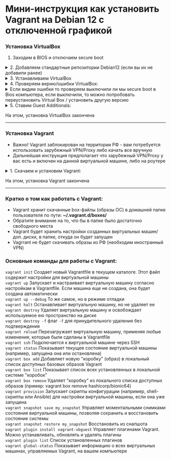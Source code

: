 # Мини-инструкция как установить Vagrant на Debian 12 с отключенной графикой

### Установка VirtualBox

1. Заходим в BIOS и отключаем secure boot
<details>
<summary>
2. Добавляем стандартные репозитории Debian12 (если вы их не добавили ранее)
</summary>
  
```
cat > /etc/apt/sources.list <<EOF 

#deb cdrom:[Debian GNU/Linux 12.5.0 _Bookworm_ - Official amd64 DVD Binary-1 with firmware 20240210-11:28]/ bookworm contrib main non-free-firmware
#
# From https://wiki.debian.org/SourcesList
#
deb http://deb.debian.org/debian bookworm main contrib non-free non-free-firmware
deb-src http://deb.debian.org/debian bookworm main contrib non-free non-free-firmware
#
deb http://deb.debian.org/debian-security/ bookworm-security main contrib non-free non-free-firmware
deb-src http://deb.debian.org/debian-security/ bookworm-security main contrib non-free non-free-firmware
#
deb http://deb.debian.org/debian bookworm-updates main contrib non-free non-free-firmware
deb-src http://deb.debian.org/debian bookworm-updates main contrib non-free non-free-firmware
#
EOF
```

</details>

<details>
<summary>
3. Устанавливаем VirtualBox
</summary>
  
```
apt-get update && apt install -y gpg wget
```

```
cd /tmp && wget -O- https://www.virtualbox.org/download/oracle_vbox_2016.asc | gpg --yes --output /usr/share/keyrings/oracle-virtualbox-2016.gpg --dearmor
```

```
echo "deb [arch=amd64 signed-by=/usr/share/keyrings/oracle-virtualbox-2016.gpg] https://download.virtualbox.org/virtualbox/debian bookworm contrib" > /etc/apt/sources.list.d/oracle-virtualbox.list
```

```
apt-get update -y && sudo apt upgrade -y && apt full-upgrade -y
```

```
apt install -y build-essential dkms rsync virtualbox-7.1 
```

</details>

<details>
<summary>
4. Проверяем верию/ошибки VirtualBox:
</summary>

```
VBoxManage --version 
```

</details>

<details>
<summary>
Если видим ошибки то проверяем выключили ли мы secure boot в Bios компьютера, если выключили, то можно попробовать переустановить Virtual Box / установить другую версию
</summary>
    
Удаляем VirtualBox:
  
```
apt-get purge virtualbox-\* 
```

Cмотрим доступные текущие версии VirtualBox:

```
apt install virtualbox 
```

Как пример, ставим версию virtualbox-6.1: 

```
apt install -y virtualbox-6.1 
```

</summary>
</details>

<details>

<summary>
5. Ставим Guest Additionals:
</summary>

Качаем Guest Additionals в папку /tmp:

```
wget -O /tmp/Oracle_VirtualBox_Extension_Pack-7.1.4.vbox-extpack 'https://download.virtualbox.org/virtualbox/7.1.4/Oracle_VirtualBox_Extension_Pack-7.1.4.vbox-extpack' 
```

Если нужна другая версия, то ищем ее тут: `https://www.virtualbox.org/wiki/Downloads`

Заходим на наш Linux через программу **Mobaxterm** и запускаем Virtualbox в графическом окне, набрав команду: `/usr/bin/virtualbox`  
Либо переводим Linux в графический режим набрав команду: `init 5` затем набираем `/usr/bin/virtualbox`  
   
В окне настроек VirtualBox выбираем: **Extension** => в открывшемся окне выбираем скачаный пакет  
(в нашем примере /tmp/Oracle_VirtualBox_Extension_Pack-7.1.4.vbox-extpack) и устанавливаем его.
</details>
   
На этом, установка VirtualBox закончена

---

### Установка Vagrant
   - Важно! Vagrant заблокирован на территории РФ - вам потребуется использовать зарубежный VPN/Proxy либо качать все вручную
   - Дальнейшая инструкция предполагает что зарубежный VPN/Proxy у вас есть и включен на данной виртуальной машине, либо на роутере 

<details>

<summary>
1. Скачаем и установим Vagrant:
</summary>

```
wget -O /tmp/vagrant_2.4.3-1_amd64.deb 'https://releases.hashicorp.com/vagrant/2.4.3/vagrant_2.4.3-1_amd64.deb'
```

```
dpkg -i vagrant_2.4.3-1_amd64.deb && rm vagrant_2.4.3-1_amd64.deb 
```

   - примечание: Данная версия Vagrant актуальна на 13.11.2024. Вы може найти актуальную версию по ссылке: `https://releases.hashicorp.com/vagrant`
   - если у вас нет зарубежного VPN на данной машине, то скачайте и дистрибутив вручную и положите его на данную машину,   
затем установите командой: `dpkg -i`
</details>
   
На этом, установка Vagrant закончена

---
### Кратко о том как работать с Vagrant:

   - Vagrant хранит скачанные box-файлы (образы ОС) в домашней папке пользователя по пути: **~/.vagrant.d/boxes/**
   - Обратите внимание на то, что бы в папке было достаточно свободного места
   - Vagrant будет хранить настройки созданных виртуальных машин/доп. диски, в папке, откуда он будет запущен
   - Vagrrant не будет скачивать образы из РФ (необходим иностранный VPN)

### Основные команды для работы с Vagrant:

`vagrant init` 	                          Создает новый Vagrantfile в текущем каталоге. Этот файл содержит настройки для виртуальной машины   
`vagrant up`	                            Запускает и настраивает виртуальную машину согласно настройкам в Vagrantfile. Если машина еще не создана, она будет создана автоматически   
`vagrant up --debug`                      То же самое, но в режиме отладки   
`vagrant halt`	                          Останавливает виртуальную машину, но не удаляет ее   
`vagrant destroy`	                        Удаляет виртуальную машину и освобождает используемое ею пространство на диске   
`vagrant destroy -f` флаг `-f`            для принудительного удаления без подтверждения   
`vagrant reload`	                        Перезагружает виртуальную машину, применяя любые изменения, которые были сделаны в Vagrantfile   
`vagrant ssh`	                            Подключается к виртуальной машине через SSH   
`vagrant status`	                        Показывает текущее состояние виртуальной машины (например, запущена она или остановлена)   
`vagrant box add`	                        Добавляет новую "коробку" (образ) в локальный список доступных базовых образов Vagrant   
`vagrant box list`                        Показывает список всех установленных в локальной системе "коробок"   
`vagrant box remove`                      Удаляет "коробку" из локального списка доступных образов (пример: vagrant box remove hashicorp/bionic64)   
`vagrant provision`                       Запускает скрипты конфигурации (например, shell-скрипты или Ansible) для настройки виртуальной машины, если она уже запущена   
`vagrant snapshot save my_snapshot`       Управляет моментальными снимками состояния виртуальной машины, позволяя сохранить и восстановить состояние системы   
`vagrant snapshot restore my_snapshot` 	  Восстановить из снапшота   
`vagrant plugin install vagrant-vbguest`	Управляет плагинами Vagrant. Можно устанавливать, обновлять и удалять плагины   
`vagrant plugin list`			                Список установленных плагинов   
`vagrant global-status`			              Показывает информацию о всех виртуальных машинах, управляемых Vagrant, на вашем компьютере

